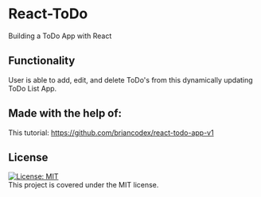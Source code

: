 # React-ToDo
Building a ToDo App with React

## Functionality
User is able to add, edit, and delete ToDo's from this dynamically updating ToDo List App.

## Made with the help of:
This tutorial: https://github.com/briancodex/react-todo-app-v1

## License
[![License: MIT](https://img.shields.io/badge/License-MIT-yellow.svg)](https://opensource.org/licenses/MIT) <br>
This project is covered under the MIT license.